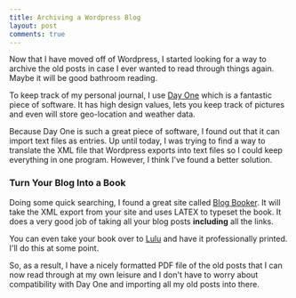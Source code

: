 ```yaml
---
title: Archiving a Wordpress Blog
layout: post
comments: true
---
```


Now that I have moved off of Wordpress, I started looking for a way to archive the old posts in case I ever wanted to read through things again. Maybe it will be good bathroom reading.

To keep track of my personal journal, I use [Day One](http://dayoneapp.com/) which is a fantastic piece of software. It has high design values, lets you keep track of pictures and even will store geo-location and weather data.

<!--more-->

Because Day One is such a great piece of software, I found out that it can import text files as entries. Up until today, I was trying to find a way to translate the XML file that Wordpress exports into text files so I could keep everything in one program. However, I think I've found a better solution.

### Turn Your Blog Into a Book

Doing some quick searching, I found a great site called [Blog Booker](http://www.blogbooker.com). It will take the XML export from your site and uses LATEX to typeset the book. It does a very good job of taking all your blog posts **including** all the links.

You can even take your book over to [Lulu](http://www.lulu.com) and have it professionally printed. I'll do this at some point.

So, as a result, I have a nicely formatted PDF file of the old posts that I can now read through at my own leisure and I don't have to worry about compatibility with Day One and importing all my old posts into there.